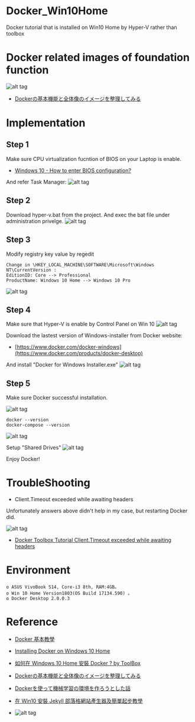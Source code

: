 # Docker_Win10Home
Docker tutorial that is installed on Win10 Home by Hyper-V rather than toolbox

Docker related images of foundation function
==============================
![alt tag](https://camo.qiitausercontent.com/e29da7153d29910bfc4159c18e943269630ced88/68747470733a2f2f71696974612d696d6167652d73746f72652e73332e616d617a6f6e6177732e636f6d2f302f3138383534342f38336266646465372d353462332d323330632d653236352d3435343162333461393965312e706e67)
* [Dockerの基本機能と全体像のイメージを整理してみる](https://qiita.com/fkooo/items/934c7b6f1f0c0e8d1b21)

# Implementation

## Step 1
Make sure CPU virtualization fucntion of BIOS on your Laptop is enable.
* [Windows 10 - How to enter BIOS configuration?](https://www.youtube.com/watch?v=HQXFd0CN4s8&feature=youtu.be)

And refer Task Manager:
![alt tag](https://i.imgur.com/LEtsMSW.jpg)

## Step 2
Download hyper-v.bat from the project.
And exec the bat file under administration privelge.
![alt tag](https://i.imgur.com/sq9RzXR.gif)

## Step 3
Modify registry key value by regedit
``` 
Change in \HKEY_LOCAL_MACHINE\SOFTWARE\Microsoft\Windows NT\CurrentVersion :
EditionID: Core --> Professional
ProductName: Windows 10 Home --> Windows 10 Pro
``` 
![alt tag](https://i.imgur.com/Y88YvjW.jpg)

## Step 4
Make sure that Hyper-V is enable by Control Panel on Win 10
![alt tag](https://i.imgur.com/6BOFoDH.jpg)

Download the lastest version of Windows-installer from Docker website:
* [https://www.docker.com/docker-windows](https://www.docker.com/products/docker-desktop)

And install "Docker for Windows Installer.exe"
![alt tag](https://i.imgur.com/MQZ2kFV.jpg)

## Step 5
Make sure Docker successful installation.

![alt tag](https://i.imgur.com/ac3U1m0.jpg)

``` 
docker --version
docker-compose --version
``` 
![alt tag](https://i.imgur.com/v50wg4I.jpg)

Setup "Shared Drives"
![alt tag](https://i.imgur.com/nkCitB2.jpg)

Enjoy Docker!

TroubleShooting
==============================
* Client.Timeout exceeded while awaiting headers

Unfortunately answers above didn't help in my case, but restarting Docker did.

![alt tag](https://i.stack.imgur.com/WORpt.png)

* [Docker Toolbox Tutorial Client.Timeout exceeded while awaiting headers](https://stackoverflow.com/questions/46822391/docker-toolbox-tutorial-client-timeout-exceeded-while-awaiting-headers)

Environment
==============================
``` 
o ASUS VivoBook S14, Core-i3 8th, RAM:4GB。
o Win 10 Home Version1803(OS Build 17134.590) 。
o Docker Desktop 2.0.0.3
``` 

Reference 
==============================
* [Docker 基本教學](https://github.com/twtrubiks/docker-tutorial)
* [Installing Docker on Windows 10 Home](https://forums.docker.com/t/installing-docker-on-windows-10-home/11722/24)
* [如何在 Windows 10 Home 安裝 Docker ? by ToolBox](https://oomusou.io/docker/toolbox/)
* [Dockerの基本機能と全体像のイメージを整理してみる](https://qiita.com/fkooo/items/934c7b6f1f0c0e8d1b21)
* [Dockerを使って機械学習の環境を作ろうとした話](https://qiita.com/oq-Yuki-op/items/3b7a0f1e27bbab56a95f)

* [在 Win10 安裝 Jekyll 部落格網站產生器及簡單起步教學](https://blog.jaycetyle.com/2018/01/jekyll-on-win10/)


* []()
![alt tag]()
